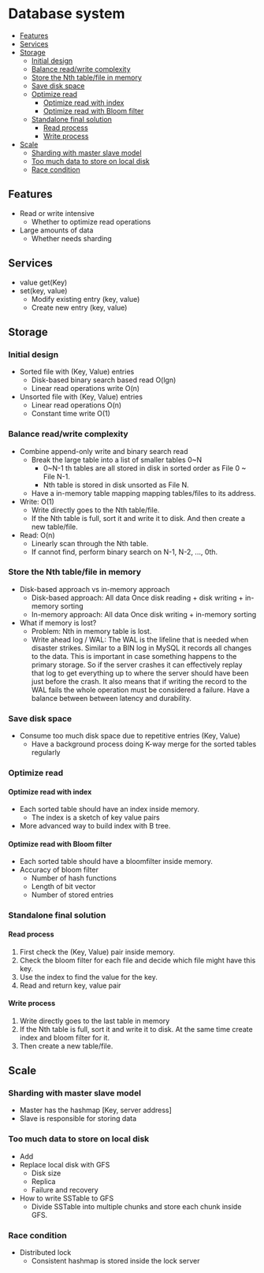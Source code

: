 # Database system

<!-- MarkdownTOC -->

- [Features](#features)
- [Services](#services)
- [Storage](#storage)
	- [Initial design](#initial-design)
	- [Balance read/write complexity](#balance-readwrite-complexity)
	- [Store the Nth table/file in memory](#store-the-nth-tablefile-in-memory)
	- [Save disk space](#save-disk-space)
	- [Optimize read](#optimize-read)
		- [Optimize read with index](#optimize-read-with-index)
		- [Optimize read with Bloom filter](#optimize-read-with-bloom-filter)
	- [Standalone final solution](#standalone-final-solution)
		- [Read process](#read-process)
		- [Write process](#write-process)
- [Scale](#scale)
	- [Sharding with master slave model](#sharding-with-master-slave-model)
	- [Too much data to store on local disk](#too-much-data-to-store-on-local-disk)
	- [Race condition](#race-condition)

<!-- /MarkdownTOC -->

## Features
* Read or write intensive
	- Whether to optimize read operations
* Large amounts of data
	- Whether needs sharding

## Services
* value get(Key)
* set(key, value)
	- Modify existing entry (key, value)
	- Create new entry (key, value)

## Storage
### Initial design
* Sorted file with (Key, Value) entries
	- Disk-based binary search based read O(lgn)
	- Linear read operations write O(n)
* Unsorted file with (Key, Value) entries
	- Linear read operations O(n)
	- Constant time write O(1)

### Balance read/write complexity
* Combine append-only write and binary search read
	- Break the large table into a list of smaller tables 0~N
		+ 0~N-1 th tables are all stored in disk in sorted order as File 0 ~ File N-1.
		+ Nth table is stored in disk unsorted as File N.
	- Have a in-memory table mapping mapping tables/files to its address.
* Write: O(1)
	- Write directly goes to the Nth table/file.
	- If the Nth table is full, sort it and write it to disk. And then create a new table/file.
* Read: O(n)
	- Linearly scan through the Nth table.  
	- If cannot find, perform binary search on N-1, N-2, ..., 0th. 

### Store the Nth table/file in memory
* Disk-based approach vs in-memory approach
	- Disk-based approach: All data Once disk reading + disk writing + in-memory sorting
	- In-memory approach: All data Once disk writing + in-memory sorting
* What if memory is lost?
	- Problem: Nth in memory table is lost. 
	- Write ahead log / WAL: The WAL is the lifeline that is needed when disaster strikes. Similar to a BIN log in MySQL it records all changes to the data. This is important in case something happens to the primary storage. So if the server crashes it can effectively replay that log to get everything up to where the server should have been just before the crash. It also means that if writing the record to the WAL fails the whole operation must be considered a failure. Have a balance between between latency and durability.

### Save disk space
* Consume too much disk space due to repetitive entries (Key, Value)
	- Have a background process doing K-way merge for the sorted tables regularly

### Optimize read
#### Optimize read with index
* Each sorted table should have an index inside memory. 
	- The index is a sketch of key value pairs
* More advanced way to build index with B tree. 

#### Optimize read with Bloom filter
* Each sorted table should have a bloomfilter inside memory. 
* Accuracy of bloom filter
	- Number of hash functions
	- Length of bit vector
	- Number of stored entries


### Standalone final solution
#### Read process
1. First check the (Key, Value) pair inside memory.
2. Check the bloom filter for each file and decide which file might have this key.
3. Use the index to find the value for the key. 
4. Read and return key, value pair

#### Write process
1. Write directly goes to the last table in memory
2. If the Nth table is full, sort it and write it to disk. At the same time create index and bloom filter for it. 
3. Then create a new table/file.

## Scale
### Sharding with master slave model
* Master has the hashmap [Key, server address]
* Slave is responsible for storing data

### Too much data to store on local disk
* Add 
* Replace local disk with GFS
	- Disk size
	- Replica 
	- Failure and recovery
* How to write SSTable to GFS
	- Divide SSTable into multiple chunks and store each chunk inside GFS.
	
### Race condition
* Distributed lock 
	- Consistent hashmap is stored inside the lock server


